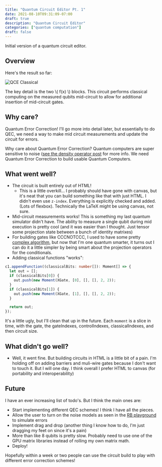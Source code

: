```yaml
---
title: "Quantum Circuit Editor Pt. 1"
date: 2021-08-10T09:31:09-07:00
draft: true
description: "Quantum Circuit Editor"
categories: ["quantum computation"]
draft: false
---
```


Initial version of a quantum circuit editor.

<!--more-->

## Overview

Here's the result so far:

![QCE Classical](/circuit.gif)

The key detail is the two \\( f(x) \\) blocks. This circuit performs classical computing on the measured qubits mid-circuit to allow for additional insertion of mid-circuit gates.

## Why care?

Quantum Error Correction! I'll go more into detail later, but essentially to do QEC, we need a way to make mid circuit measurements and update the circuit for errors.

Why care about Quantum Error Correction? Quantum computers are super sensitive to noise ([see the density operator post](/posts/density-operators/) for more info. We need Quantum Error Correction to build usable Quantum Computers.

## What went well?

- The circuit is built entirely out of HTML!
  - This is a little overkill... I probably should have gone with canvas, but it's neat that you can build something like that with just HTML. I didn't even use `z-index`. Everything is explicitly checked and added. (Lots of flexbox). Technically the LaTeX might be using canvas, not sure.
- Mid-circuit measurements works! This is something my last quantum simulator didn't have. The ability to measure a single qubit during mid execution is pretty cool (and it was easier than I thought. Just tensor some projection state between a bunch of identity matrixes)
- For building gates like CCCNOTCCC, I used to have some pretty [complex algorithm](https://github.com/c0nrad/qrad/blob/master/moment.go#L144), but now that I'm one quantum smarter, it turns out I can do it a little simpler by being smart about the projection operators for the conditionals.
- Adding classical functions "works":

```typescript
c1.appendFunction((classicalBits: number[]): Moment[] => {
  let out = [];
  if (classicalBits[0]) {
    out.push(new Moment(XGate, [0], [], [], 2, 2));
  }
  if (classicalBits[1]) {
    out.push(new Moment(XGate, [1], [], [], 2, 2));
  }

  return out;
});
```

It's a little ugly, but I'll clean that up in the future. Each `moment` is a slice in time, with the gate, the gateIndexes, controlIndexes, classicalIndexes, and then circuit size.

## What didn't go well?

- Well, it went fine. But building circuits in HTML is a little bit of a pain. I'm holding off on adding barriers and muli-wire gates because I don't want to touch it. But I will one day. I think overall I prefer HTML to canvas (for portability and interoperability)

## Future

I have an ever increasing list of todo's. But I think the main ones are:

- Start implementing different QEC schemes! I think I have all the pieces.
- Allow the user to turn on the noise models as seen in the [RB playground](https://blog.c0nrad.io/qc.js/rb/) to simulate errors
- Implement drag and drop (another thing I know how to do, I'm just dragging my feet on since it's a pain)
- More than like 8 qubits is pretty slow. Probably need to use one of the GPU matrix libraries instead of rolling my own matrix math.
- Deploy!

Hopefully within a week or two people can use the circuit build to play with different error correction schemes!

